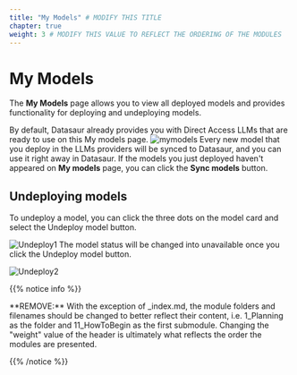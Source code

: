 ```yaml
---
title: "My Models" # MODIFY THIS TITLE
chapter: true
weight: 3 # MODIFY THIS VALUE TO REFLECT THE ORDERING OF THE MODULES
---
```


# My Models <!-- MODIFY THIS HEADING -->
The **My Models** page allows you to view all deployed models and provides functionality for deploying and undeploying models.

By default, Datasaur already provides you with Direct Access LLMs that are ready to use on this My models page.
![mymodels](/images/mymodels.png) 
 Every new model that you deploy in the LLMs providers will be synced to Datasaur, and you can use it right away in Datasaur. If the models you just deployed haven't appeared on **My models** page, you can click the **Sync models** button.

## Undeploying models
To undeploy a model, you can click the three dots on the model card and select the Undeploy model button.

![Undeploy1](/images/undeploy1.png) 
The model status will be changed into unavailable once you click the Undeploy model button.

![Undeploy2](/images/undeploy2.png) 

{{% notice info %}}
<p style='text-align: left;'>
**REMOVE:** With the exception of _index.md, the module folders and filenames should be changed to better reflect their content, i.e. 1_Planning as the folder and 11_HowToBegin as the first submodule. Changing the "weight" value of the header is ultimately what reflects the order the modules are presented.
</p>
{{% /notice %}}

